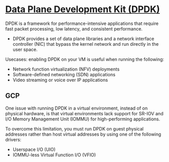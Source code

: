 # [Data Plane Development Kit (DPDK)](https://www.dpdk.org/)
DPDK is a framework for performance-intensive applications that require fast packet processing, low latency, and consistent performance. 
- DPDK provides a set of data plane libraries and a network interface controller (NIC) that bypass the kernel network and run directly in the user space. 

Usecases: enabling DPDK on your VM is useful when running the following:
- Network function virtualization (NFV) deployments
- Software-defined networking (SDN) applications
- Video streaming or voice over IP applications

## GCP
One issue with running DPDK in a virtual environment, instead of on physical hardware, is that virtual environments lack support for SR-IOV and I/O Memory Management Unit (IOMMU) for high-performing applications.

To overcome this limitation, you must run DPDK on guest physical addresses rather than host virtual addresses by using one of the following drivers:
- Userspace I/O (UIO)
- IOMMU-less Virtual Function I/O (VFIO)
